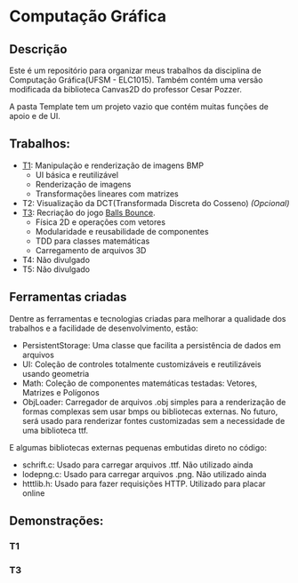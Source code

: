 # Computação Gráfica

## Descrição
Este é um repositório para organizar meus trabalhos da disciplina de
Computação Gráfica(UFSM - ELC1015). Também contém uma versão modificada
da biblioteca Canvas2D do professor Cesar Pozzer.

A pasta Template tem um projeto vazio que contém muitas funções de apoio
e de UI.

## Trabalhos:
* [T1](./Trab1RodrigoAppelt): Manipulação e renderização de imagens BMP
  * UI básica e reutilizável
  * Renderização de imagens
  * Transformações lineares com matrizes
* T2: Visualização da DCT(Transformada Discreta do Cosseno) _(Opcional)_
* [T3](./Trab3RodrigoAppelt): Recriação do jogo [Balls Bounce](https://play.google.com/store/apps/details?id=com.gimica.ballbounce&hl=en_US).
  * Física 2D e operações com vetores
  * Modularidade e reusabilidade de componentes
  * TDD para classes matemáticas
  * Carregamento de arquivos 3D
* T4: Não divulgado
* T5: Não divulgado

## Ferramentas criadas

Dentre as ferramentas e tecnologias criadas para melhorar a qualidade dos trabalhos
e a facilidade de desenvolvimento, estão:
* PersistentStorage: Uma classe que facilita a persistência de dados em arquivos
* UI: Coleção de controles totalmente customizáveis e reutilizáveis usando geometria
* Math: Coleção de componentes matemáticas testadas: Vetores, Matrizes e Polígonos
* ObjLoader: Carregador de arquivos .obj simples para a renderização de formas complexas
  sem usar bmps ou bibliotecas externas. No futuro, será usado para renderizar fontes
  customizadas sem a necessidade de uma biblioteca ttf.

E algumas bibliotecas externas pequenas embutidas direto no código:
* schrift.c: Usado para carregar arquivos .ttf. Não utilizado ainda
* lodepng.c: Usado para carregar arquivos .png. Não utilizado ainda
* htttlib.h: Usado para fazer requisições HTTP. Utilizado para placar online

## Demonstrações:

### T1

### T3


